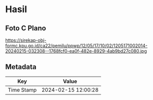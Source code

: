 # Hasil

## Foto C Plano

https://sirekap-obj-formc.kpu.go.id/ca22/pemilu/ppwp/12/05/17/10/02/1205171002014-20240215-032308--1768fcf0-ea0f-482e-8929-4ab9bd27c080.jpg


## Metadata

| Key        | Value               |
| ---------- | ------------------- |
| Time Stamp | 2024-02-15 12:00:28 |



